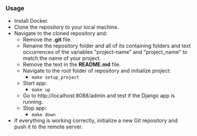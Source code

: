 ### Usage
- Install Docker.
- Clone the repository to your local machine.
- Navigate to the cloned repository and:
  - Remove the **.git** file.
  - Rename the repository folder and all of its containing folders and text occurrences of the variables "project-name" and "project_name" to match the name of your project.
  - Remove the text in the **README.md** file.
  - Navigate to the root folder of repository and initialize project:
    - `make setup_project`
  - Start app:
    - `make up`
  - Go to http://localhost:8088/admin and test if the Django app is running.
  - Stop app:
    - `make down`
- If everything is working correctly, initialize a new Git repository and push it to the remote server.
